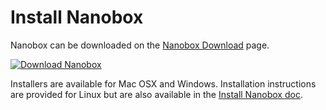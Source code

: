 # Install Nanobox

Nanobox can be downloaded on the [Nanobox Download](https://nanobox.io/download/) page.

[![Download Nanobox](/assets/nanobox-download.png)](https://nanobox.io/download/)

Installers are available for Mac OSX and Windows. Installation instructions are provided for Linux but are also available in the [Install Nanobox doc](https://docs.nanobox.io/getting-started/install-nanobox/).
